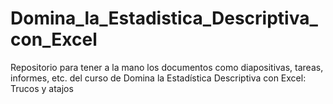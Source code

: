 # Domina_la_Estadistica_Descriptiva_con_Excel
Repositorio para tener a la mano los documentos como diapositivas, tareas, informes, etc. del curso de Domina la Estadística Descriptiva con Excel: Trucos y atajos
